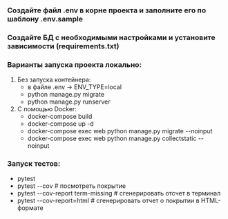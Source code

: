 ### Создайте файл .env в корне проекта и заполните его по шаблону .env.sample
### Создайте БД с необходимыми настройками и установите зависимости (requirements.txt)
### Варианты запуска проекта локально:
1. Без запуска контейнера:
   - в файле .env -> ENV_TYPE=local
   - python manage.py migrate
   - python manage.py runserver
2. С помощью Docker:
   - docker-compose build
   - docker-compose up -d
   - docker-compose exec web python manage.py migrate --noinput
   - docker-compose exec web python manage.py collectstatic --noinput
### Запуск тестов:
   - pytest
   - pytest --cov # посмотреть покрытие
   - pytest --cov-report term-missing # сгенерировать отсчет в терминал
   - pytest --cov-report=html # сгенерировать отчет о покрытии в HTML-формате